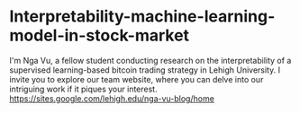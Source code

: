 # Interpretability-machine-learning-model-in-stock-market
I'm Nga Vu, a fellow student conducting research on the interpretability of a supervised learning-based bitcoin trading strategy in Lehigh University. I invite you to explore our team website, where you can delve into our intriguing work if it piques your interest.  https://sites.google.com/lehigh.edu/nga-vu-blog/home
